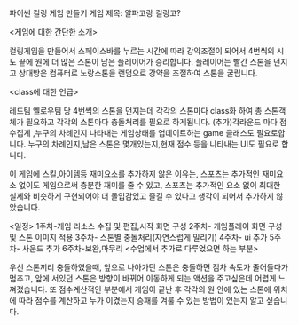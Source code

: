 파이썬 컬링 게임 만들기
게임 제목: 알파고랑 컬링고?

<게임에 대한 간단한 소개>

컬링게임을 만들어서 스페이스바를 누르는 시간에 따라 강약조절이 되어서 4번씩의 시도 끝에 원에 더 많은 스톤이 남은 플레이어가 승리합니다.
플레이어는 빨간 스톤을 던지고 상대방은 컴퓨터로 노랑스톤을 랜덤으로 강약을 조절하여 스톤을 굴립니다.

<class에 대한 언급>

레드팀 옐로우팀 당 4번씩의 스톤을 던지는데 각각의 스톤마다 class화 하여 총 스톤객체가 필요하고 각각의 스톤마다 충돌처리를 필요로 하게됩니다.
(추가)각라운드 마다 점수집계 ,누구의 차례인지 나타내는 게임상태를 업데이트하는 game 클래스도 필요로합니다.
누구의 차례인지,남은 스톤은 몇개있는지,현재 점수 등을 나타내는 UI도 필요로 합니다.

이 게임에 스킬,아이템등 재미요소를 추가하지 않은 이유는, 스포츠는 추가적인 재미요소 없이도 게임으로써 충분한 재미를 줄 수 있고, 스포츠는 추가적인 요소 없이 최대한 실제와 비슷하게 구현되어야 더 몰입감있고 즐길 수 있다고 생각이 되어서 추가하지 않았습니다. 


<일정>
1주차-게임 리소스 수집 및 편집,시작 화면 구성
2주차- 게임플레이 화면 구성 및 스톤 이미지 적용
3주차-  스톤별 충돌처리(자연스럽게 밀리기)
4주차- ui 추가
5주차- 사운드 추가
6주차-보완,마무리
<수업에서 추가로 다루었으면 하는 부분>

우선 스톤끼리 충돌하였을때, 앞으로 나아가던 스톤은 충돌하면 점차 속도가 줄어들다가 멈추고, 앞에 서있던 스톤은 방향이 바뀌어 이동하게 되는 액션을 주고싶은데 어렵게 느껴졌습니다.
또 점수계산적인 부분에서  게임이 끝난 후 각각의 원 안에 있는 스톤에 위치에 따라 점수를 계산하고 누가 이겼는지 승패를 겨룰 수 있는 방법이 있는지 알고 싶습니다.


